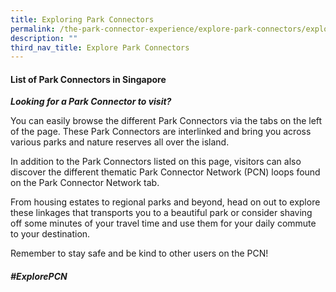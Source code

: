 ```yaml
---
title: Exploring Park Connectors
permalink: /the-park-connector-experience/explore-park-connectors/explore/
description: ""
third_nav_title: Explore Park Connectors
---
```

#### List of Park Connectors in Singapore

***Looking for a Park Connector to visit?***

You can easily browse the different Park Connectors via the tabs on the left of the page. These Park Connectors are interlinked and bring you across various parks and nature reserves all over the island. 

In addition to the Park Connectors listed on this page, visitors can also discover the different thematic Park Connector Network (PCN) loops found on the Park Connector Network tab. 

From housing estates to regional parks and beyond, head on out to explore these linkages that transports you to a beautiful park or consider shaving off some minutes of your travel time and use them for your daily commute to your destination. 

Remember to stay safe and be kind to other users on the PCN!


##### #ExplorePCN